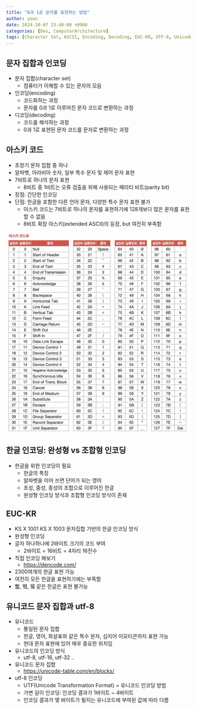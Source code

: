 ```yaml
---
title: "0과 1로 문자를 표현하는 방법"
author: yeon
date: 2024-10-07 23:40:00 +0900
categories: [Dev, ComputerArchitecture]
tags: [Character Set, ASCII, Encoding, Decoding, EUC-KR, UTF-8, Unicode]
---
```


## 문자 집합과 인코딩
- 문자 집합(character set)
    - 컴퓨터가 이해할 수 있는 문자의 모음
- 인코딩(encoding)
    - 코드화하는 과정
    - 문자를 0과 1로 이루어진 문자 코드로 변환하는 과정
- 디코딩(decoding)
    - 코드를 해석하는 과정
    - 0과 1로 표현된 문자 코드를 문자로 변환하는 과정

## 아스키 코드
- 초창기 문자 집합 중 하나
- 알파벳, 아라비아 숫자, 일부 특수 문자 및 제어 문자 표현
- 7비트로 하나의 문자 표현
    - 8비트 중 1비트는 오류 검출을 위해 사용되는 패리티 비트(parity bit)
- 장점: 간단한 인코딩
- 단점: 한글을 포함한 다른 언어 문자, 다양한 특수 문자 표현 불가
    - 아스키 코드는 7비트로 하나의 문자를 표현하기에 128개보다 많은 문자를 표현할 수 없음
    - 8비트 확장 아스키(extended ASCII)의 등장, but 여전히 부족함

![alt text](/assets/img/ComputerArchitecture/3/image.png)

## 한글 인코딩: 완성형 vs 조합형 인코딩
- 한글을 위한 인코딩이 필요
    - 한글의 특징
    - 알파벳을 이어 쓰면 단어가 되는 영어
    - 초성, 중성, 종성의 조합으로 이루어진 한글
    - 완성형 인코딩 방식과 조합형 인코딩 방식이 존재

## EUC-KR
- KS X 1001 KS X 1003 문자집합 기반의 한글 인코딩 방식
- 완성형 인코딩
- 글자 하나하나에 2바이트 크기의 코드 부여
    - 2바이트 = 16비트 = 4자리 16진수
- 직접 인코딩 해보기
    - https://dencode.com/
- 2300여개의 한글 표현 가능
- 여전히 모든 한글을 표현하기에는 부족함
- 쀏, 뙠, 휔 같은 한글은 표현 불가능

## 유니코드 문자 집합과 utf-8
- 유니코드
    - 통일된 문자 집합
    - 한글, 영어, 화살표와 같은 특수 문자, 심지어 이모티콘까지 표현 가능
    - 현대 문자 표현에 있어 매우 중요한 위치임
- 유니코드의 인코딩 방식
    - utf-8, utf-16, utf-32 ..
- 유니코드 문자 집합
    - https://unicode-table.com/en/blocks/
- utf-8 인코딩
    - UTF(Unicode Transformation Format) = 유니코드 인코딩 방법
    - 가변 길이 인코딩: 인코딩 결과가 1바이트 ~ 4바이트
    - 인코딩 결과가 몇 바이트가 될지는 유니코드에 부여된 값에 따라 다름